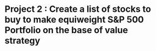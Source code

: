# Project 2 : Create a list of stocks to buy to make equiweight S&P 500 Portfolio on the base of value strategy
